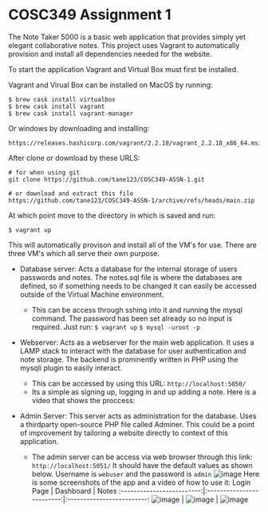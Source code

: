 
# COSC349 Assignment 1
The Note Taker 5000 is a basic web application that provides simply yet elegant collaborative notes. This project uses Vagrant to automatically provision and install all dependencies needed for the website. 

To start the application Vagrant and Virtual Box must first be installed. 

Vagrant  and Virual Box can be installed  on MacOS by running:
```
$ brew cask install virtualbox
$ brew cask install vagrant
$ brew cask install vagrant-manager
```
Or windows by downloading and installing:
```
https://releases.hashicorp.com/vagrant/2.2.18/vagrant_2.2.18_x86_64.msi
```

After clone or download by these URLS:
```
# for when using git
git clone https://github.com/tane123/COSC349-ASSN-1.git

# or download and extract this file 
https://github.com/tane123/COSC349-ASSN-1/archive/refs/heads/main.zip
```

At which point move to the directory in which is saved and run:
```
$ vagrant up
```

This will automatically provison and install all of the VM's for use. There are three VM's which all serve their own purpose.

- Database server:  Acts a database for the internal storage of users passwords and notes. The notes.sql file is where the databases are defined, so if something needs to be changed it can easily be accessed outside of the Virtual Machine environment.
	- This can be access through sshing into it and running the mysql command. The password has been set already so no input is required. Just run: 
	```$ vagrant up```
	```$ mysql -uroot -p ```

- Webserver: Acts as a webserver for the main web application. It uses a LAMP stack to interact with the database for user authentication and note storage. The backend is prominently written in PHP using the mysqli plugin to easily interact.
	* This can be accessed by using this URL:
		```http://localhost:5050/```
	* Its a simple as signing up, logging in and up adding a note. Here is a video that shows the proccess:
	

- Admin Server: This server acts as administration for the database. Uses a thirdparty open-source PHP file called Adminer. This could be a point of improvement by tailoring a website directly to context of this application.
	* The admin server can be access via web browser through this link:
		```http://localhost:5051/```
		It should have the default values as shown below. Username is ```webuser``` and the password is  ```admin``` 
	     ![image](https://user-images.githubusercontent.com/19453292/132167688-af64af3c-7592-4e54-84da-86bdda61913f.png)
Here is some screenshots of the app and a video of how to use it:
Login Page | Dashboard | Notes
:-------------------------:|:-------------------------:|:-------------------------: 
![image](https://user-images.githubusercontent.com/19453292/132168235-e33ff70a-843c-4250-9c95-37eb8f0dc5e9.png)
| ![image](https://user-images.githubusercontent.com/19453292/132168281-e7c3dbd7-2cf6-4d92-96a9-4f61c901d14f.png)
 | ![image](https://user-images.githubusercontent.com/19453292/132168333-335e52b9-6760-48d7-8e54-2695cec106ce.png)


